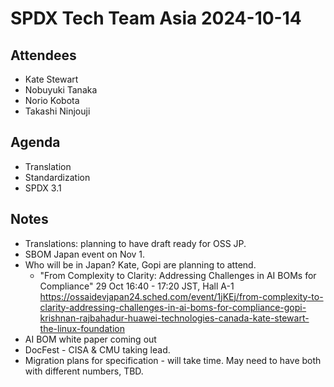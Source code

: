 # SPDX Tech Team Asia 2024-10-14

## Attendees
- Kate Stewart
- Nobuyuki Tanaka
- Norio Kobota
- Takashi Ninjouji

## Agenda
- Translation
- Standardization
- SPDX 3.1

## Notes
- Translations: planning to have draft ready for OSS JP.
- SBOM Japan event on Nov 1.
- Who will be in Japan? Kate, Gopi are planning to attend.
  - "From Complexity to Clarity: Addressing Challenges in AI BOMs for Compliance"
    29 Oct 16:40 - 17:20 JST, Hall A-1
    https://ossaidevjapan24.sched.com/event/1jKEj/from-complexity-to-clarity-addressing-challenges-in-ai-boms-for-compliance-gopi-krishnan-rajbahadur-huawei-technologies-canada-kate-stewart-the-linux-foundation
- AI BOM white paper coming out
- DocFest - CISA & CMU taking lead.
- Migration plans for specification - will take time. May need to have both with different numbers, TBD.
